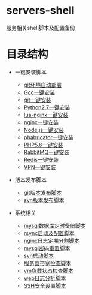 # servers-shell
服务相关shell脚本及配置备份

# 目录结构

* 一键安装脚本
    
    * [git环境自动部署](./1key-install-shell/git-auto-deploy/)
    * [Gcc一键安装](./1key-install-shell/sh-Gcc/)
    * [git一键安装](./1key-install-shell/sh-git-0.1/)
    * [Python2.7一键安装](./1key-install-shell/sh-installPython2.7/)
    * [lua-nginx一键安装](./1key-install-shell/sh-lua-nginx/)
    * [nginx一键安装](./1key-install-shell/sh-nginx/)
    * [Node.js一键安装](./1key-install-shell/sh-nodejs/)
    * [phabricator一键安装](./1key-install-shell/sh-phabricator-0.1/)
    * [PHP5.6一键安装](./1key-install-shell/sh-php5.6/)
    * [RabbitMQ一键安装](./1key-install-shell/sh-RabbitMQ/)
    * [Redis一键安装](./1key-install-shell/sh-Redis/)
    * [VPN一键安装](./1key-install-shell/sh-vpn/)

* 版本发布脚本

    * [git版本发布脚本](./deploy-shell/git/)
    * [svn版本发布脚本](./deploy-shell/svn/)
 
* 系统相关
    
    * [mysql数据库定时备份脚本](./system/dbshell/)
    * [rsync启动及配置脚本](./system/rsync/)
    * [nginx日志定期分割脚本](./system/cutnginxlog.sh)
    * [mysql密码重置脚本](./system/mysql_passwd_utf8.sh)
    * [svn启动脚本](./system/svnd)
    * [服务器带宽检查脚本](./system/vmnetcheckutf8.sh)
    * [vm负载状态检查脚本](./system/vmstatuscheck.sh)
    * [web日志分析脚本](./system/weblogcheckutf8.sh)
    * [SSH安全设置脚本](./system/ssh/)
